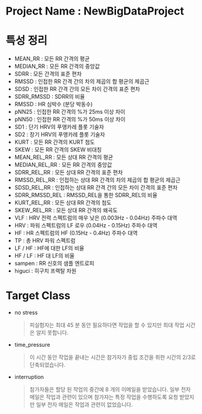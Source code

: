 Project Name : NewBigDataProject
=============


특성 정리
=============
* MEAN_RR : 모든 RR 간격의 평균 
* MEDIAN_RR : 모든 RR 간격의 중앙값 
* SDRR : 모든 간격의 표준 편차 
* RMSSD : 인접한 RR 간격 간의 차의 제곱의 합 평균의 제곱근 
* SDSD : 인접한 RR 간격 간의 모든 차이 간격의 표준 편차 
* SDRR_RMSSD : SDRR의 비율 
* RMSSD : HR 심박수 (분당 박동수) 
* pNN25 : 인접한 RR 간격의 %가 25ms 이상 차이
* pNN50 : 인접한 RR 간격의 %가 50ms 이상 차이 
* SD1 : 단기 HRV의 푸앵카레 플롯 기술자 
* SD2 : 장기 HRV의 푸앵카레 플롯 기술자 
* KURT : 모든 RR 간격의 KURT 첨도
* SKEW : 모든 RR 간격의 SKEW 비대칭
* MEAN_REL_RR : 모든 상대 RR 간격의 평균 
* MEDIAN_REL_RR : 모든 RR 간격의 중앙값 
* SDRR_REL_RR : 모든 상대 RR 간격의 표준 편차 
* RMSSD_REL_RR : 인접하는 상대 RR 간격의 차의 제곱의 합 평균의 제곱근 
* SDSD_REL_RR : 인접하는 상대 RR 간격 간의 모든 차이 간격의 표준 편차 
* SDRR_RMSSD_REL : RMSSD_REL을 통한 SDRR_REL의 비율 
* KURT_REL_RR : 모든 상대 RR 간격의 첨도 
* SKEW_REL_RR : 모든 상대 RR 간격의 왜곡도 
* VLF : HRV 전력 스펙트럼의 매우 낮은 (0.003Hz - 0.04Hz) 주파수 대역 
* HRV : 파워 스펙트럼의 LF 로우 (0.04Hz - 0.15Hz) 주파수 대역 
* HF : HR 스펙트럼의 HF (0.15Hz - 0.4Hz) 주파수 대역 
* TP : 총 HRV 파워 스펙트럼 
* LF / HF : HF에 대한 LF의 비율 
* HF / LF : HF 대 LF의 비율 
* sampen : RR 신호의 샘플 엔트로피 
* higuci : 히구치 프랙탈 차원

Target Class
=============
* no stress
  > 피실험자는 최대 45 분 동안 필요하다면 작업을 할 수 있지만 최대 작업 시간은 알지 못합니다. 
  
* time_pressure
  > 이 시간 동안 작업을 끝내는 시간은 참가자가 중립 조건을 취한 시간의 2/3로 단축되었습니다.
* interruption
  > 참가자들은 할당 된 작업의 중간에 8 개의 이메일을 받았습니다. 일부 전자 메일은 작업과 관련이 있으며 참가자는 특정 작업을 수행하도록 요청 받았지만 일부 전자 메일은 작업과 관련이 없었습니다.
